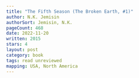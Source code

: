 ```yaml
---
title: "The Fifth Season (The Broken Earth, #1)"
author: N.K. Jemisin
authorSort: Jemisin, N.K.
pageCount: 468
date: 2022-11-20
written: 2015
stars: 4
layout: post
category: book
tags: read unreviewed
mapping: USA, North America
---
```

